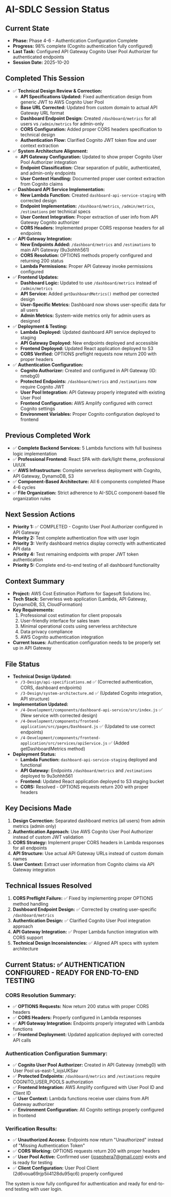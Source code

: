 # AI-SDLC Session Status

## Current State
- **Phase:** Phase 4-6 - Authentication Configuration Complete
- **Progress:** 98% complete (Cognito authentication fully configured)
- **Last Task:** Configured API Gateway Cognito User Pool Authorizer for authenticated endpoints
- **Session Date:** 2025-10-20

## Completed This Session
- ✅ **Technical Design Review & Correction:**
  - **API Specifications Updated:** Fixed authentication design from generic JWT to AWS Cognito User Pool
  - **Base URL Corrected:** Updated from custom domain to actual API Gateway URL format
  - **Dashboard Endpoint Design:** Created `/dashboard/metrics` for all users vs `/admin/metrics` for admin-only
  - **CORS Configuration:** Added proper CORS headers specification to technical design
  - **Authentication Flow:** Clarified Cognito JWT token flow and user context extraction
- ✅ **System Architecture Alignment:**
  - **API Gateway Configuration:** Updated to show proper Cognito User Pool Authorizer integration
  - **Endpoint Classification:** Clear separation of public, authenticated, and admin-only endpoints
  - **User Context Handling:** Documented proper user context extraction from Cognito claims
- ✅ **Dashboard API Service Implementation:**
  - **New Lambda Function:** Created `dashboard-api-service-staging` with corrected design
  - **Endpoint Implementation:** `/dashboard/metrics`, `/admin/metrics`, `/estimations` per technical specs
  - **User Context Integration:** Proper extraction of user info from API Gateway Cognito authorizer
  - **CORS Headers:** Implemented proper CORS response headers for all endpoints
- ✅ **API Gateway Integration:**
  - **New Endpoints Added:** `/dashboard/metrics` and `/estimations` to main API Gateway (9u3ohhh561)
  - **CORS Resolution:** OPTIONS methods properly configured and returning 200 status
  - **Lambda Permissions:** Proper API Gateway invoke permissions configured
- ✅ **Frontend Updates:**
  - **Dashboard Logic:** Updated to use `/dashboard/metrics` instead of `/admin/metrics`
  - **API Service:** Added `getDashboardMetrics()` method per corrected design
  - **User-Specific Metrics:** Dashboard now shows user-specific data for all users
  - **Admin Metrics:** System-wide metrics only for admin users as designed
- ✅ **Deployment & Testing:**
  - **Lambda Deployed:** Updated dashboard API service deployed to staging
  - **API Gateway Deployed:** New endpoints deployed and accessible
  - **Frontend Deployed:** Updated React application deployed to S3
  - **CORS Verified:** OPTIONS preflight requests now return 200 with proper headers
- ✅ **Authentication Configuration:**
  - **Cognito Authorizer:** Created and configured in API Gateway (ID: nmebg0)
  - **Protected Endpoints:** `/dashboard/metrics` and `/estimations` now require Cognito JWT
  - **User Pool Integration:** API Gateway properly integrated with existing User Pool
  - **Frontend Configuration:** AWS Amplify configured with correct Cognito settings
  - **Environment Variables:** Proper Cognito configuration deployed to frontend

## Previous Completed Work
- ✅ **Complete Backend Services:** 5 Lambda functions with full business logic implementation
- ✅ **Professional Frontend:** React SPA with dark/light theme, professional UI/UX
- ✅ **AWS Infrastructure:** Complete serverless deployment with Cognito, API Gateway, DynamoDB, S3
- ✅ **Component-Based Architecture:** All 6 components completed Phase 4-6 cycles
- ✅ **File Organization:** Strict adherence to AI-SDLC component-based file organization rules

## Next Session Actions
- **Priority 1:** ✅ COMPLETED - Cognito User Pool Authorizer configured in API Gateway
- **Priority 2:** Test complete authentication flow with user login
- **Priority 3:** Verify dashboard metrics display correctly with authenticated API data
- **Priority 4:** Test remaining endpoints with proper JWT token authentication
- **Priority 5:** Complete end-to-end testing of all dashboard functionality

## Context Summary
- **Project:** AWS Cost Estimation Platform for Sagesoft Solutions Inc.
- **Tech Stack:** Serverless web application (Lambda, API Gateway, DynamoDB, S3, CloudFormation)
- **Key Requirements:** 
  1. Professional cost estimation for client proposals
  2. User-friendly interface for sales team
  3. Minimal operational costs using serverless architecture
  4. Data privacy compliance
  5. AWS Cognito authentication integration
- **Current Issues:** Authentication configuration needs to be properly set up in API Gateway

## File Status
- **Technical Design Updated:** 
  - `/3-Design/api-specifications.md` ✅ (Corrected authentication, CORS, dashboard endpoints)
  - `/3-Design/system-architecture.md` ✅ (Updated Cognito integration, API structure)
- **Implementation Updated:**
  - `/4-Development/components/dashboard-api-service/src/index.js` ✅ (New service with corrected design)
  - `/4-Development/components/frontend-application/src/pages/Dashboard.js` ✅ (Updated to use correct endpoints)
  - `/4-Development/components/frontend-application/src/services/apiService.js` ✅ (Added getDashboardMetrics method)
- **Deployment Status:**
  - **Lambda Function:** `dashboard-api-service-staging` deployed and functional
  - **API Gateway:** Endpoints `/dashboard/metrics` and `/estimations` deployed to 9u3ohhh561
  - **Frontend:** Updated React application deployed to S3 staging bucket
  - **CORS:** Resolved - OPTIONS requests return 200 with proper headers

## Key Decisions Made
1. **Design Correction:** Separated dashboard metrics (all users) from admin metrics (admin only)
2. **Authentication Approach:** Use AWS Cognito User Pool Authorizer instead of custom JWT validation
3. **CORS Strategy:** Implement proper CORS headers in Lambda responses for all endpoints
4. **API Structure:** Use actual API Gateway URLs instead of custom domain names
5. **User Context:** Extract user information from Cognito claims via API Gateway integration

## Technical Issues Resolved
1. **CORS Preflight Failure:** ✅ Fixed by implementing proper OPTIONS method handling
2. **Dashboard Endpoint Design:** ✅ Corrected by creating user-specific `/dashboard/metrics`
3. **Authentication Design:** ✅ Clarified Cognito User Pool integration approach
4. **API Gateway Integration:** ✅ Proper Lambda function integration with CORS support
5. **Technical Design Inconsistencies:** ✅ Aligned API specs with system architecture

## Current Status: ✅ AUTHENTICATION CONFIGURED - READY FOR END-TO-END TESTING

### CORS Resolution Summary:
- ✅ **OPTIONS Requests:** Now return 200 status with proper CORS headers
- ✅ **CORS Headers:** Properly configured in Lambda responses
- ✅ **API Gateway Integration:** Endpoints properly integrated with Lambda functions
- ✅ **Frontend Deployment:** Updated application deployed with corrected API calls

### Authentication Configuration Summary:
- ✅ **Cognito User Pool Authorizer:** Created in API Gateway (nmebg0) with User Pool us-east-1_iojsUKSav
- ✅ **Protected Endpoints:** `/dashboard/metrics` and `/estimations` require COGNITO_USER_POOLS authorization
- ✅ **Frontend Integration:** AWS Amplify configured with User Pool ID and Client ID
- ✅ **User Context:** Lambda functions receive user claims from API Gateway authorizer
- ✅ **Environment Configuration:** All Cognito settings properly configured in frontend

### Verification Results:
- ✅ **Unauthorized Access:** Endpoints now return "Unauthorized" instead of "Missing Authentication Token"
- ✅ **CORS Working:** OPTIONS requests return 200 with proper headers
- ✅ **User Pool Active:** Confirmed user (josephera7@gmail.com) exists and is ready for testing
- ✅ **Client Configuration:** User Pool Client (2d6voua69rjp5ii4128du95qc6) properly configured

The system is now fully configured for authentication and ready for end-to-end testing with user login.